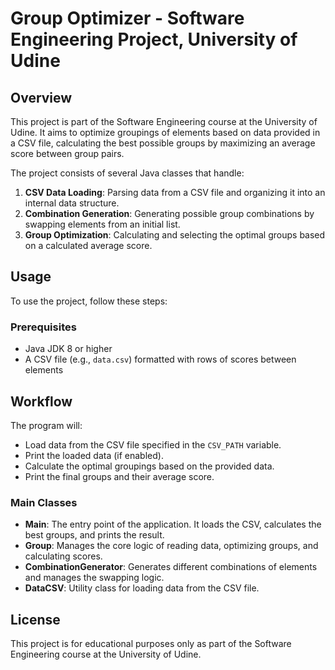 # Group Optimizer - Software Engineering Project, University of Udine


## Overview

This project is part of the Software Engineering course at the University of Udine. It aims to optimize groupings of elements based on data provided in a CSV file, calculating the best possible groups by maximizing an average score between group pairs.

The project consists of several Java classes that handle:

1. **CSV Data Loading**: Parsing data from a CSV file and organizing it into an internal data structure.
2. **Combination Generation**: Generating possible group combinations by swapping elements from an initial list.
3. **Group Optimization**: Calculating and selecting the optimal groups based on a calculated average score.

## Usage

To use the project, follow these steps:

### Prerequisites
- Java JDK 8 or higher
- A CSV file (e.g., `data.csv`) formatted with rows of scores between elements

## Workflow
The program will:
- Load data from the CSV file specified in the `CSV_PATH` variable.
- Print the loaded data (if enabled).
- Calculate the optimal groupings based on the provided data.
- Print the final groups and their average score.

### Main Classes

- **Main**: The entry point of the application. It loads the CSV, calculates the best groups, and prints the result.
- **Group**: Manages the core logic of reading data, optimizing groups, and calculating scores.
- **CombinationGenerator**: Generates different combinations of elements and manages the swapping logic.
- **DataCSV**: Utility class for loading data from the CSV file.

## License

This project is for educational purposes only as part of the Software Engineering course at the University of Udine.

